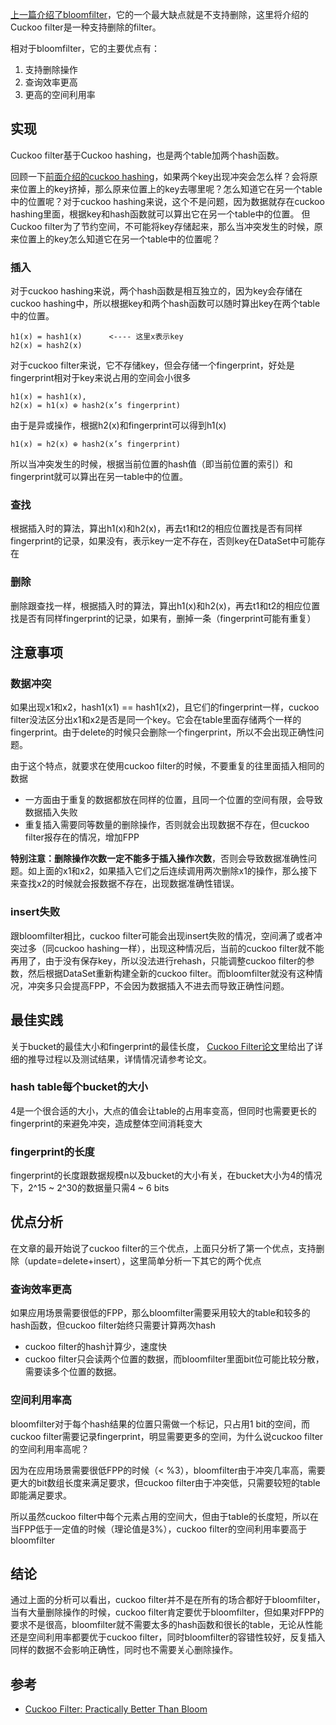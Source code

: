 [上一篇介绍了bloomfilter](002_bloomfilter.md)，它的一个最大缺点就是不支持删除，这里将介绍的Cuckoo filter是一种支持删除的filter。

相对于bloomfilter，它的主要优点有：

1. 支持删除操作
2. 查询效率更高   
3. 更高的空间利用率 

## 实现

Cuckoo filter基于Cuckoo hashing，也是两个table加两个hash函数。

回顾一下[前面介绍的cuckoo hashing](001_cuckoo_hashing.md)，如果两个key出现冲突会怎么样？会将原来位置上的key挤掉，那么原来位置上的key去哪里呢？怎么知道它在另一个table中的位置呢？对于cuckoo hashing来说，这个不是问题，因为数据就存在cuckoo hashing里面，根据key和hash函数就可以算出它在另一个table中的位置。 但Cuckoo filter为了节约空间，不可能将key存储起来，那么当冲突发生的时候，原来位置上的key怎么知道它在另一个table中的位置呢？

### 插入

对于cuckoo hashing来说，两个hash函数是相互独立的，因为key会存储在cuckoo hashing中，所以根据key和两个hash函数可以随时算出key在两个table中的位置。
```
h1(x) = hash1(x)      <---- 这里x表示key
h2(x) = hash2(x)
```

对于cuckoo filter来说，它不存储key，但会存储一个fingerprint，好处是fingerprint相对于key来说占用的空间会小很多
```
h1(x) = hash1(x),
h2(x) = h1(x) ⊕ hash2(x’s fingerprint)
```

由于是异或操作，根据h2(x)和fingerprint可以得到h1(x)
```
h1(x) = h2(x) ⊕ hash2(x’s fingerprint)
```

所以当冲突发生的时候，根据当前位置的hash值（即当前位置的索引）和fingerprint就可以算出在另一table中的位置。

### 查找

根据插入时的算法，算出h1(x)和h2(x)，再去t1和t2的相应位置找是否有同样fingerprint的记录，如果没有，表示key一定不存在，否则key在DataSet中可能存在

### 删除

删除跟查找一样，根据插入时的算法，算出h1(x)和h2(x)，再去t1和t2的相应位置找是否有同样fingerprint的记录，如果有，删掉一条（fingerprint可能有重复）

## 注意事项

### 数据冲突

如果出现x1和x2，hash1(x1) == hash1(x2)，且它们的fingerprint一样，cuckoo filter没法区分出x1和x2是否是同一个key。它会在table里面存储两个一样的fingerprint。由于delete的时候只会删除一个fingerprint，所以不会出现正确性问题。

由于这个特点，就要求在使用cuckoo filter的时候，不要重复的往里面插入相同的数据

* 一方面由于重复的数据都放在同样的位置，且同一个位置的空间有限，会导致数据插入失败
* 重复插入需要同等数量的删除操作，否则就会出现数据不存在，但cuckoo filter报存在的情况，增加FPP

**特别注意：删除操作次数一定不能多于插入操作次数**，否则会导致数据准确性问题。如上面的x1和x2，如果插入它们之后连续调用两次删除x1的操作，那么接下来查找x2的时候就会报数据不存在，出现数据准确性错误。

### insert失败

跟bloomfilter相比，cuckoo filter可能会出现insert失败的情况，空间满了或者冲突过多（同cuckoo hashing一样），出现这种情况后，当前的cuckoo filter就不能再用了，由于没有保存key，所以没法进行rehash，只能调整cuckoo filter的参数，然后根据DataSet重新构建全新的cuckoo filter。而bloomfilter就没有这种情况，冲突多只会提高FPP，不会因为数据插入不进去而导致正确性问题。

## 最佳实践

关于bucket的最佳大小和fingerprint的最佳长度， [Cuckoo Filter论文](https://www.cs.cmu.edu/~dga/papers/cuckoo-conext2014.pdf)里给出了详细的推导过程以及测试结果，详情情况请参考论文。

### hash table每个bucket的大小

4是一个很合适的大小，大点的值会让table的占用率变高，但同时也需要更长的fingerprint的来避免冲突，造成整体空间消耗变大

### fingerprint的长度

fingerprint的长度跟数据规模n以及bucket的大小有关，在bucket大小为4的情况下，2^15 ~ 2^30的数据量只需4 ~ 6 bits

## 优点分析

在文章的最开始说了cuckoo filter的三个优点，上面只分析了第一个优点，支持删除（update=delete+insert），这里简单分析一下其它的两个优点

### 查询效率更高 

如果应用场景需要很低的FPP，那么bloomfilter需要采用较大的table和较多的hash函数，但cuckoo filter始终只需要计算两次hash

* cuckoo filter的hash计算少，速度快
* cuckoo filter只会读两个位置的数据，而bloomfilter里面bit位可能比较分散，需要读多个位置的数据。

### 空间利用率高

bloomfilter对于每个hash结果的位置只需做一个标记，只占用1 bit的空间，而cuckoo filter需要记录fingerprint，明显需要更多的空间，为什么说cuckoo filter的空间利用率高呢？

因为在应用场景需要很低FPP的时候（< %3），bloomfilter由于冲突几率高，需要更大的bit数组长度来满足要求，但cuckoo filter由于冲突低，只需要较短的table即能满足要求。

所以虽然cuckoo filter中每个元素占用的空间大，但由于table的长度短，所以在当FPP低于一定值的时候（理论值是3%），cuckoo filter的空间利用率要高于bloomfilter

## 结论

通过上面的分析可以看出，cuckoo filter并不是在所有的场合都好于bloomfilter，当有大量删除操作的时候，cuckoo filter肯定要优于bloomfilter，但如果对FPP的要求不是很高，bloomfilter就不需要太多的hash函数和很长的table，无论从性能还是空间利用率都要优于cuckoo filter，同时bloomfilter的容错性较好，反复插入同样的数据不会影响正确性，同时也不需要关心删除操作。

## 参考

* [Cuckoo Filter: Practically Better Than Bloom](https://www.cs.cmu.edu/~dga/papers/cuckoo-conext2014.pdf)
    